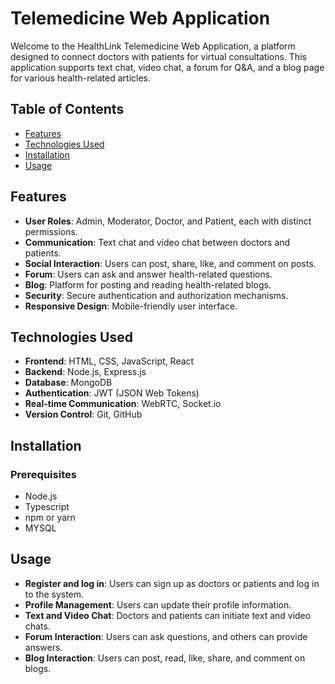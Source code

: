 # Telemedicine Web Application

Welcome to the HealthLink Telemedicine Web Application, a platform designed to connect doctors with patients for virtual consultations. This application supports text chat, video chat, a forum for Q&A, and a blog page for various health-related articles.

## Table of Contents

- [Features](#features)
- [Technologies Used](#technologies-used)
- [Installation](#installation)
- [Usage](#usage)

## Features

- **User Roles**: Admin, Moderator, Doctor, and Patient, each with distinct permissions.
- **Communication**: Text chat and video chat between doctors and patients.
- **Social Interaction**: Users can post, share, like, and comment on posts.
- **Forum**: Users can ask and answer health-related questions.
- **Blog**: Platform for posting and reading health-related blogs.
- **Security**: Secure authentication and authorization mechanisms.
- **Responsive Design**: Mobile-friendly user interface.

## Technologies Used

- **Frontend**: HTML, CSS, JavaScript, React
- **Backend**: Node.js, Express.js
- **Database**: MongoDB
- **Authentication**: JWT (JSON Web Tokens)
- **Real-time Communication**: WebRTC, Socket.io
- **Version Control**: Git, GitHub

## Installation

### Prerequisites

- Node.js
- Typescript
- npm or yarn
- MYSQL

## Usage
- **Register and log in**: Users can sign up as doctors or patients and log in to the system.
- **Profile Management**: Users can update their profile information.
- **Text and Video Chat**: Doctors and patients can initiate text and video chats.
- **Forum Interaction**: Users can ask questions, and others can provide answers.
- **Blog Interaction**: Users can post, read, like, share, and comment on blogs.


